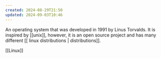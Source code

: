 ```yaml
---
created: 2024-08-29T21:50
updated: 2024-09-03T10:46
---
```

An operating system that was developed in 1991 by Linus Torvalds. It is inspired by [[unix]], however, it is an open source project and has many different [[ linux distributions | distributions]]. 

[[Linux]]